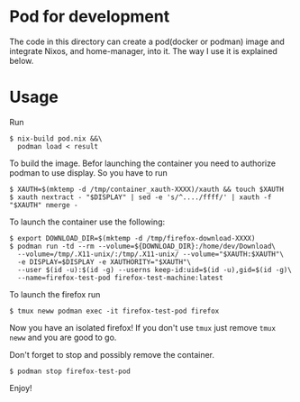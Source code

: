 # Pod for development
The code in this directory can create a pod(docker or podman) image and integrate Nixos,
and home-manager, into it. The way I use it is explained below.

# Usage
Run

```shell
$ nix-build pod.nix &&\
  podman load < result
```

To build the image. Befor launching the container you need to authorize podman to use display.
So you have to run

```shell
$ XAUTH=$(mktemp -d /tmp/container_xauth-XXXX)/xauth && touch $XAUTH
$ xauth nextract - "$DISPLAY" | sed -e 's/^..../ffff/' | xauth -f "$XAUTH" nmerge -
```

To launch the container use the following:

```shell
$ export DOWNLOAD_DIR=$(mktemp -d /tmp/firefox-download-XXXX)
$ podman run -td --rm --volume=${DOWNLOAD_DIR}:/home/dev/Download\
  --volume=/tmp/.X11-unix/:/tmp/.X11-unix/ --volume="$XAUTH:$XAUTH"\
  -e DISPLAY=$DISPLAY -e XAUTHORITY="$XAUTH"\
  --user $(id -u):$(id -g) --userns keep-id:uid=$(id -u),gid=$(id -g)\
  --name=firefox-test-pod firefox-test-machine:latest
```

To launch the firefox run

```shell
$ tmux neww podman exec -it firefox-test-pod firefox
```

Now you have an isolated firefox!
If you don't use `tmux` just remove `tmux neww` and you are good to go.

Don't forget to stop and possibly remove the container.
```shell
$ podman stop firefox-test-pod
```

Enjoy!

